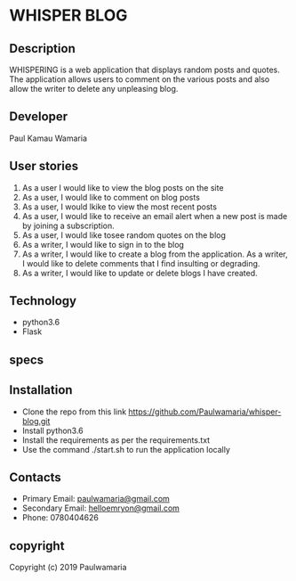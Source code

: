 # WHISPER BLOG

## Description

WHISPERING  is a web application that displays random posts and quotes. The application allows users to comment on the various posts and also allow the writer to delete any unpleasing blog.

## Developer

Paul Kamau Wamaria



## User stories

1. As a user I would like to view the blog posts on the site
1. As a user, I would like to comment on blog posts
1. As a user, I would lkike to view the most recent posts
1. As a  user, I would like to receive an email alert when a new post is made by joining a subscription.
1. As a user, I would like tosee random quotes on the blog
1. As a writer, I would like to sign in to the blog
1. As a writer,  I would like to create a blog from the application.
As a writer, I would like to delete comments that I find  insulting or degrading.
1. As a writer, I would like to update or delete blogs I have created.


## Technology

* python3.6
* Flask

## specs




## Installation 

* Clone the repo from this link https://github.com/Paulwamaria/whisper-blog.git
* Install python3.6
* Install the requirements as per the requirements.txt
* Use the command ./start.sh to run the application locally

 


## Contacts

* Primary Email: paulwamaria@gmail.com
* Secondary Email: helloemryon@gmail.com
* Phone: 0780404626

## copyright

Copyright (c) 2019 Paulwamaria
